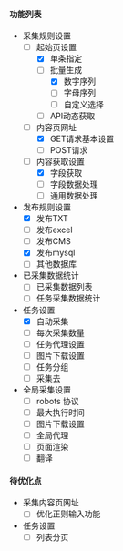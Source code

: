 #### 功能列表
  - 采集规则设置
    - [ ] 起始页设置
      * [x] 单条指定
      * [ ] 批量生成
        - [x] 数字序列
        - [ ] 字母序列
        - [ ] 自定义选择 
      * [ ] API动态获取 
    - [ ] 内容页网址
      * [x] GET请求基本设置
      * [ ] POST请求
    - [ ] 内容获取设置
      * [x] 字段获取
      * [ ] 字段数据处理
      * [ ] 通用数据处理 
  - 发布规则设置
    - [x] 发布TXT
    - [ ] 发布excel
    - [ ] 发布CMS
    - [x] 发布mysql
    - [ ] 其他数据库
  - 已采集数据统计
    - [ ] 已采集数据列表
    - [ ] 任务采集数据统计
  - 任务设置
    - [x] 自动采集
    - [ ] 每次采集数量
    - [ ] 任务代理设置
    - [ ] 图片下载设置
    - [ ] 任务分组 
    - [ ] 采集去
  - 全局采集设置
    - [ ] robots 协议
    - [ ] 最大执行时间
    - [ ] 图片下载设置
    - [ ] 全局代理
    - [ ] 页面渲染
    - [ ] 翻译

#### 待优化点
  - 采集内容页网址
    - [ ] 优化正则输入功能   
  - 任务设置
    - [ ] 列表分页
